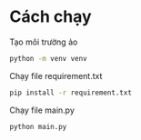 # Cách chạy

Tạo môi trường ảo

```bash
python -m venv venv
```

Chạy file requirement.txt

```bash
pip install -r requirement.txt
```

Chạy file main.py

```bash
python main.py
```
